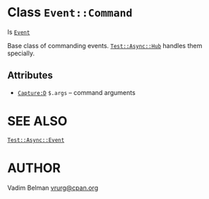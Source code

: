 Class `Event::Command`
======================

Is [`Event`](https://github.com/vrurg/raku-Test-Async/blob/v0.1.902/docs/md/Test/Async/Event.md)

Base class of commanding events. [`Test::Async::Hub`](https://github.com/vrurg/raku-Test-Async/blob/v0.1.902/docs/md/Test/Async/Hub.md) handles them specially.

Attributes
----------

  * [`Capture:D`](https://docs.raku.org/type/Capture) `$.args` – command arguments

SEE ALSO
========

[`Test::Async::Event`](https://github.com/vrurg/raku-Test-Async/blob/v0.1.902/docs/md/Test/Async/Event.md)

AUTHOR
======

Vadim Belman <vrurg@cpan.org>


